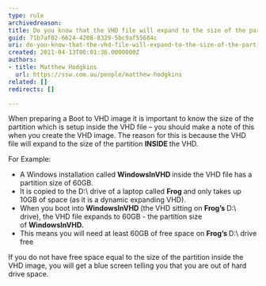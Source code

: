 ```yaml
---
type: rule
archivedreason: 
title: Do you know that the VHD file will expand to the size of the partition inside the VHD when you boot into it?
guid: 71b7af02-6624-4208-8329-5bc9af55684c
uri: do-you-know-that-the-vhd-file-will-expand-to-the-size-of-the-partition-inside-the-vhd-when-you-boot-into-it
created: 2011-04-13T06:01:36.0000000Z
authors:
- title: Matthew Hodgkins
  url: https://ssw.com.au/people/matthew-hodgkins
related: []
redirects: []

---
```




  <p>When preparing a Boot to VHD image it is important to know the size of the partition which is setup inside the VHD file – you should make a note of this when you create the VHD image. The reason for this is because the VHD file will expand to the size of the partition <strong>INSIDE </strong>the VHD.</p>
<p>For Example&#58;&#160;</p>
<ul>
    <li>A Windows installation called <strong>WindowsInVHD </strong>inside the VHD file has a partition size of 60GB. </li>
    <li>It is copied to the D&#58;\ drive of a laptop called <strong>Frog </strong>and only takes up 10GB of space (as it is a dynamic expanding VHD).&#160; </li>
    <li>When you boot into&#160;<strong>WindowsInVHD&#160;</strong>(the VHD sitting on <strong>Frog’s </strong>D&#58;\ drive), the VHD file expands to 60GB - the partition size of&#160;<strong><strong>WindowsInVHD.</strong></strong> </li>
    <li>This means you will need at least 60GB of free space on <strong>Frog’s </strong>D&#58;\ drive free </li>
</ul>
<p>If you do not have free space equal to the size of the partition inside the VHD image, you will get a blue screen telling you that you are out of hard drive space.</p>

<br><excerpt class='endintro'></excerpt><br>



